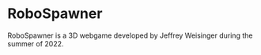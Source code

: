 ﻿# RoboSpawner

RoboSpawner is a 3D webgame developed by Jeffrey Weisinger during the summer of 2022.
